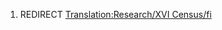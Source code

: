 1.  REDIRECT [Translation:Research/XVI
    Census/fi](Translation:Research/XVI_Census/fi "wikilink")